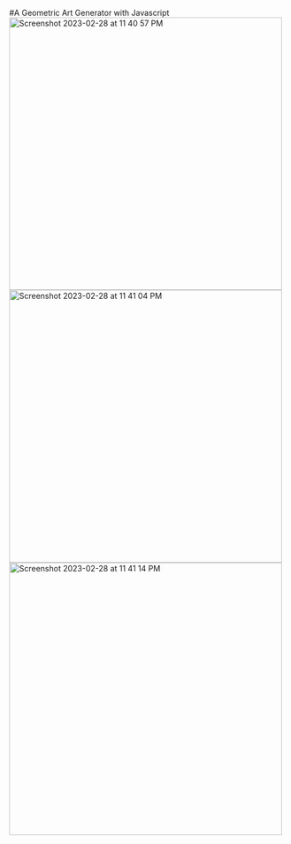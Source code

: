 #A Geometric Art Generator with Javascript
<img width="493" alt="Screenshot 2023-02-28 at 11 40 57 PM" src="https://user-images.githubusercontent.com/44643767/222046617-280deef0-b4dd-4bb6-a351-04780191bbff.png">
<img width="493" alt="Screenshot 2023-02-28 at 11 41 04 PM" src="https://user-images.githubusercontent.com/44643767/222046634-2321a089-3223-456a-ab70-a4a79b1c9f26.png">
<img width="493" alt="Screenshot 2023-02-28 at 11 41 14 PM" src="https://user-images.githubusercontent.com/44643767/222046643-a6b6b801-c78a-4073-a12f-1517c8e8eb0d.png">
